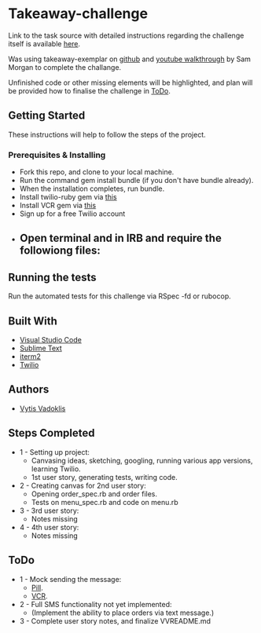 # Takeaway-challenge

Link to the task source with detailed instructions regarding the challenge itself is available [here](https://github.com/makersacademy/takeaway-challenge).

Was using takeaway-exemplar on [github](https://github.com/makersacademy/takeaway-exemplar) and [youtube walkthrough](https://www.youtube.com/watch?v=mgiJKdH9x8c&index=2&t=0s&list=LLVfF8s5P2mxj3OYyaW6x2rg) by Sam Morgan to complete the challange. 

Unfinished code or other missing elements will be highlighted, and plan will be provided how to finalise the challenge in [ToDo](#todo).

## Getting Started

These instructions will help to follow the steps of the project.

### Prerequisites & Installing

- Fork this repo, and clone to your local machine.
- Run the command gem install bundle (if you don't have bundle already).
- When the installation completes, run bundle.
- Install twilio-ruby gem via [this](https://github.com/twilio/twilio-ruby)
- Install VCR gem via [this](https://github.com/vcr/vcr)
- Sign up for a free Twilio account
- Open terminal and in IRB and require the followiong files:
	- 

## Running the tests

Run the automated tests for this challenge via RSpec -fd or rubocop.

## Built With  

* [Visual Studio Code](https://code.visualstudio.com/)
* [Sublime Text](https://www.sublimetext.com/)
* [iterm2](https://www.iterm2.com/)
* [Twilio](https://www.twilio.com/docs/iam/api)

## Authors

* [Vytis Vadoklis](https://github.com/VytisVA)

## Steps Completed

- 1 - Setting up project:
	- Canvasing ideas, sketching, googling, running various app versions, learning Twilio.
	- 1st user story, generating tests, writing code.
- 2 - Creating canvas for 2nd user story:
	- Opening order_spec.rb and order files.
	- Tests on menu_spec.rb and code on menu.rb
- 3 - 3rd user story:
	- Notes missing
- 4 - 4th user story:
	- Notes missing
 

## ToDo

- 1 - Mock sending the message:
	- [Pill](https://github.com/makersacademy/course/blob/master/pills/levels_of_stubbing.md).
	- [VCR](https://github.com/vcr/vcr).
- 2 - Full SMS functionality not yet implemented: 
	- (Implement the ability to place orders via text message.)
- 3 -  Complete user story notes, and finalize VVREADME.md
